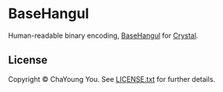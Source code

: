 # BaseHangul

Human-readable binary encoding, [BaseHangul](https://basehangul.github.io) for [Crystal](http://crystal-lang.org).

## License

Copyright &copy; ChaYoung You. See [LICENSE.txt](LICENSE.txt) for further details.
